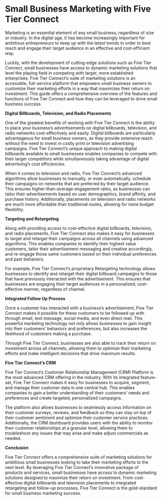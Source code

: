 # Small Business Marketing with Five Tier Connect

Marketing is an essential element of any small business, regardless of size or industry. In the digital age, it has become increasingly important for ambitious entrepreneurs to keep up with the latest trends in order to best reach and engage their target audience in an effective and cost-efficient way.

Luckily, with the development of cutting-edge solutions such as Five Tier Connect, small businesses have access to dynamic marketing solutions that level the playing field in competing with larger, more established enterprises. Five Tier Connect’s suite of marketing solutions is an accessible, full-service platform that empowers small business owners to customize their marketing efforts in a way that maximizes their return on investment. This guide offers a comprehensive overview of the features and functions of Five Tier Connect and how they can be leveraged to drive small business success.

**Digital Billboards, Television, and Radio Placements**

One of the greatest benefits of working with Five Tier Connect is the ability to place your business’s advertisements on digital billboards, television, and radio networks cost-effectively and easily. Digital billboards are particularly advantageous for small business owners, as they provide extensive reach without the need to invest in costly print or television advertising campaigns. Five Tier Connect’s unique approach to making digital billboards available to small businesses enables companies to compete with their larger competitors while simultaneously taking advantage of digital advertising’s cost efficiencies.

When it comes to television and radio, Five Tier Connect’s advanced algorithms allow businesses to manually, or even automatically, schedule their campaigns on networks that are preferred by their target audience. This ensures higher-than-average engagement rates, as businesses can tailor their advertisements based on user demographics, brand affinity, and purchase history. Additionally, placements on television and radio networks are much more affordable than traditional routes, allowing for more budget flexibility.

**Targeting and Retargeting**

Along with providing access to cost-effective digital billboards, television, and radio placements, Five Tier Connect also makes it easy for businesses to target and retarget their campaigns across all channels using advanced algorithms. This enables companies to identify their highest value customers, tailor their advertisement messaging and creative accordingly, and re-engage those same customers based on their individual preferences and past behaviors.

For example, Five Tier Connect’s proprietary Retargeting technology allows businesses to identify and retarget their digital billboard campaigns to those that have previously interacted with the advertisement. This ensures that businesses are engaging their target audiences in a personalized, cost-effective manner, regardless of channel.

**Integrated Follow Up Process**

Once a customer has interacted with a business’s advertisement, Five Tier Connect makes it possible for these customers to be followed up with through email, text message, social media, and even direct mail. This powerful marketing technology not only allows businesses to gain insight into their customers’ behaviors and preferences, but also increases the likelihood of customers making a purchase.

Through Five Tier Connect, businesses are also able to track their return on investment across all channels, allowing them to optimize their marketing efforts and make intelligent decisions that drive maximum results.

**Five Tier Connect’s CRM**

Five Tier Connect’s Customer Relationship Management (CRM) Platform is the most advanced CRM offering in the industry. With its integrated feature-set, Five Tier Connect makes it easy for businesses to acquire, segment, and manage their customer data in one central hub. This enables companies to gain a better understanding of their customers’ needs and preferences and create targeted, personalized campaigns.

The platform also allows businesses to seamlessly access information on their customer surveys, reviews, and feedback so they can stay on top of their customer sentiment and optimize their customer service practices. Additionally, the CRM dashboard provides users with the ability to monitor their customer relationships at a granular level, allowing them to troubleshoot any issues that may arise and make adjust commercials as needed.

**Conclusion**

Five Tier Connect offers a comprehensive suite of marketing solutions for ambitious small businesses looking to take their marketing efforts to the next level. By leveraging Five Tier Connect’s innovative package of products and services, small businesses have access to dynamic marketing solutions designed to maximize their return on investment. From cost-effective digital billboards and television placements to integrated retargeting and follow-up processes, Five Tier Connect is the gold-standard for small business marketing success.
